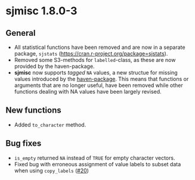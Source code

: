 # sjmisc 1.8.0-3

## General

* All statistical functions have been removed and are now in a separate package, `sjstats` (https://cran.r-project.org/package=sjstats).
* Removed some S3-methods for `labelled`-class, as these are now provided by the haven-package.
* **sjmisc** now supports _tagged_ `NA` values, a new structue for missing values introduced by the [haven-package](https://cran.r-project.org/package=haven). This means that functions or arguments that are no longer useful, have been removed while other functions dealing with NA values have been largely revised.

## New functions

* Added `to_character` method.

## Bug fixes

* `is_empty` returned `NA` instead of `TRUE` for empty character vectors.
* Fixed bug with erroneous assignment of value labels to subset data when using `copy_labels` ([#20](https://github.com/sjPlot/sjmisc/issues/20))
